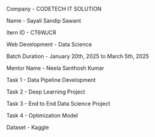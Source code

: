 Company - CODETECH IT SOLUTION


Name -  Sayali Sandip Sawant


Itern ID - CT6WJCR


Web Development - Data Science


Batch Duration -  January 20th, 2025 to March 5th, 2025


Mentor Name -  Neela Santhosh Kumar


Task 1 - Data Pipeline Development


Task 2 - Deep Learning Project


Task 3 - End to End Data Science Project


Task 4 - Optimization Model

Dataset - Kaggle
